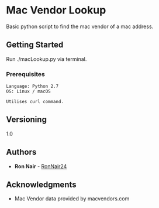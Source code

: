 # Mac Vendor Lookup

Basic python script to find the mac vendor of a mac address.

## Getting Started

Run ./macLookup.py via terminal.

### Prerequisites


```
Language: Python 2.7
OS: Linux / macOS

Utilises curl command.
```

## Versioning

1.0

## Authors

* **Ron Nair** - [RonNair24](https://github.com/RonNair24)


## Acknowledgments

* Mac Vendor data provided by macvendors.com
